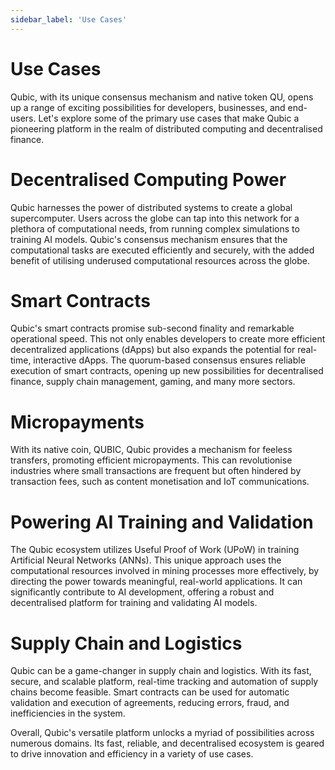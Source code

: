 ```yaml
---
sidebar_label: 'Use Cases'
---
```


# Use Cases

Qubic, with its unique consensus mechanism and native token QU, opens up a range of exciting possibilities for developers, businesses, and end-users. Let's explore some of the primary use cases that make Qubic a pioneering platform in the realm of distributed computing and decentralised finance.

# Decentralised Computing Power
Qubic harnesses the power of distributed systems to create a global supercomputer. Users across the globe can tap into this network for a plethora of computational needs, from running complex simulations to training AI models. Qubic's consensus mechanism ensures that the computational tasks are executed efficiently and securely, with the added benefit of utilising underused computational resources across the globe.

# Smart Contracts
Qubic's smart contracts promise sub-second finality and remarkable operational speed. This not only enables developers to create more efficient decentralized applications (dApps) but also expands the potential for real-time, interactive dApps. The quorum-based consensus ensures reliable execution of smart contracts, opening up new possibilities for decentralised finance, supply chain management, gaming, and many more sectors.

# Micropayments
With its native coin, QUBIC, Qubic provides a mechanism for feeless transfers, promoting efficient micropayments. This can revolutionise industries where small transactions are frequent but often hindered by transaction fees, such as content monetisation and IoT communications.

# Powering AI Training and Validation
The Qubic ecosystem utilizes Useful Proof of Work (UPoW) in training Artificial Neural Networks (ANNs). This unique approach uses the computational resources involved in mining processes more effectively, by directing the power towards meaningful, real-world applications. It can significantly contribute to AI development, offering a robust and decentralised platform for training and validating AI models.

# Supply Chain and Logistics
Qubic can be a game-changer in supply chain and logistics. With its fast, secure, and scalable platform, real-time tracking and automation of supply chains become feasible. Smart contracts can be used for automatic validation and execution of agreements, reducing errors, fraud, and inefficiencies in the system.

Overall, Qubic's versatile platform unlocks a myriad of possibilities across numerous domains. Its fast, reliable, and decentralised ecosystem is geared to drive innovation and efficiency in a variety of use cases.

